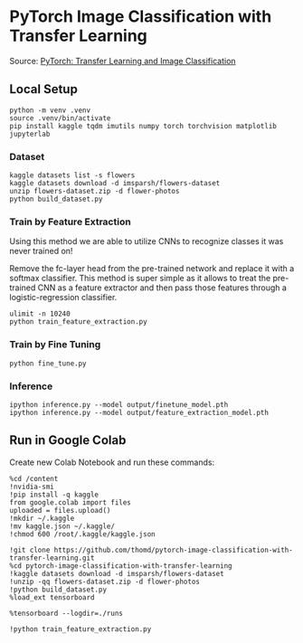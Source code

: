 # PyTorch Image Classification with Transfer Learning

Source: [PyTorch: Transfer Learning and Image Classification](https://pyimagesearch.com/2021/10/11/pytorch-transfer-learning-and-image-classification/)

## Local Setup

    python -m venv .venv
    source .venv/bin/activate
    pip install kaggle tqdm imutils numpy torch torchvision matplotlib jupyterlab

### Dataset

    kaggle datasets list -s flowers
    kaggle datasets download -d imsparsh/flowers-dataset
    unzip flowers-dataset.zip -d flower-photos
    python build_dataset.py

### Train by Feature Extraction

Using this method we are able to utilize CNNs to recognize classes it was never trained on!

Remove the fc-layer head from the pre-trained network and replace it with a softmax classifier. This method is super simple as it allows to treat the pre-trained CNN as a feature extractor and then pass those features through a logistic-regression classifier.

    ulimit -n 10240
    python train_feature_extraction.py

### Train by Fine Tuning

    python fine_tune.py

### Inference

    ipython inference.py --model output/finetune_model.pth
    ipython inference.py --model output/feature_extraction_model.pth

## Run in Google Colab

Create new Colab Notebook and run these commands:

    %cd /content
    !nvidia-smi
    !pip install -q kaggle
    from google.colab import files
    uploaded = files.upload()
    !mkdir ~/.kaggle
    !mv kaggle.json ~/.kaggle/
    !chmod 600 /root/.kaggle/kaggle.json

    !git clone https://github.com/thomd/pytorch-image-classification-with-transfer-learning.git
    %cd pytorch-image-classification-with-transfer-learning
    !kaggle datasets download -d imsparsh/flowers-dataset
    !unzip -qq flowers-dataset.zip -d flower-photos
    !python build_dataset.py
    %load_ext tensorboard

    %tensorboard --logdir=./runs

    !python train_feature_extraction.py





